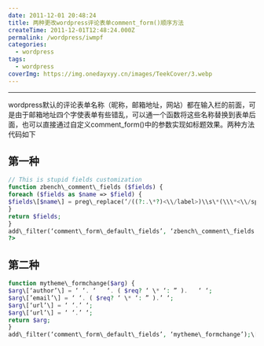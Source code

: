 ```yaml
---
date: 2011-12-01 20:48:24
title: 两种更改wordpress评论表单comment_form()顺序方法
createTime: 2011-12-01T12:48:24.000Z
permalink: /wordpress/iwmpf
categories:
  - wordpress
tags:
  - wordpress
coverImg: https://img.onedayxyy.cn/images/TeekCover/3.webp
---
```


---
wordpress默认的评论表单名称（昵称，邮箱地址，网站）都在输入栏的前面，可是由于邮箱地址四个字使表单有些错乱，可以通一个函数将这些名称替换到表单后面，也可以直接通过自定义comment\_form()中的参数实现如标题效果。两种方法代码如下  
## 第一种  
```php
// This is stupid fields customization  
function zbench\_comment\_fields ($fields) {  
foreach ($fields as $name => $field) {  
$fields\[$name\] = preg\_replace(‘/((?:.\*?)<\\/label>)\\s\*(\\\*<\\/span>)?\\s\*()/’,’\\3\\1\\2′,$field);  
}  
return $fields;  
}  
add\_filter(‘comment\_form\_default\_fields’, ‘zbench\_comment\_fields’);  
?>  
```

## 第二种  
```php
function mytheme\_formchange($arg) {  
$arg\[‘author’\] = ‘ ‘. ‘   ‘. ( $req? ‘ \* ‘: ” ).   ‘ ‘;  
$arg\[’email’\] = ‘ ‘. ( $req? ‘ \* ‘: ” ).’ ‘;  
$arg\[‘url’\] = ‘ ‘.’ ‘;  
$arg\[‘url’\] = ‘ ‘.’ ‘;  
return $arg;  
}  
add\_filter(‘comment\_form\_default\_fields’, ‘mytheme\_formchange’);\[/cc\]
```